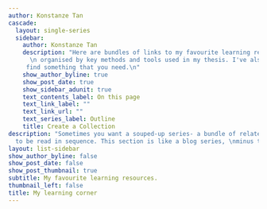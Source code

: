 ```yaml
---
author: Konstanze Tan
cascade:
  layout: single-series
  sidebar:
    author: Konstanze Tan
    description: "Here are bundles of links to my favourite learning resources 
      \n organised by key methods and tools used in my thesis. I've also included my digests on them \n Hope you
     find something that you need.\n"
    show_author_byline: true
    show_post_date: true
    show_sidebar_adunit: true
    text_contents_label: On this page
    text_link_label: ""
    text_link_url: ""
    text_series_label: Outline
    title: Create a Collection
description: "Sometimes you want a souped-up series- a bundle of related pages \nmeant
  to be read in sequence. This section is like a blog series, \nminus the blog.\n"
layout: list-sidebar
show_author_byline: false
show_post_date: false
show_post_thumbnail: true
subtitle: My favourite learning resources.
thumbnail_left: false
title: My learning corner
---
```

